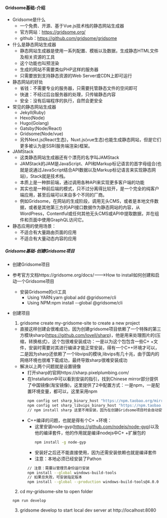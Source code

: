 #### Gridsome基础-介绍

* Gridsome是什么
  - 一个免费、开源、基于Vue.js技术栈的静态网站生成器
  - 官方网站：https://gridsome.org/
  - github：https://github.com/gridsome/gridsome
* 什么是静态网站生成器
  - 静态网站生成器是使用一系列配置、模板以及数据，生成静态HTML文件及相关资源的工具
  - 这个功能也叫预渲染
  - 生成的网站不需要类似PHP这样的服务器
  - 只需要放到支持静态资源的Web Server或CDN上即可运行
* 静态网站的好处
  - 省钱：不需要专业的服务器，只需要托管静态文件的空间即可
  - 快速：不经过后台服务器的处理，只传输静态内容
  - 安全：没有后端程序的执行，自然会更安全
* 常见的静态网站生成器
  - Jekyll(Ruby)
  - Hexo(Node)
  - Hugo(Golang)
  - Gatsby(Node/React)
  - Gridsome(Node/vue)
  - 另外Next.js(React生态)，Nuxt.js(vue生态)也能生成静态网站，但是它们更多被认为是SSR(服务端渲染)框架。
* JAMStack
  - 这类静态网站生成器还有个漂亮的名字叫JAMStack
  - JAMStack的JAM是JavaScript、API和Markup标记语言的首字母组合(也就是说通过JavaScript结合API数据以及Markup标记语言来实现静态网站)，Stack就是技术栈。
  - 本质上是一种胖前端，通过调用各种API来实现更多客户端的功能
  - 其实也是一种前后端的模式，只不过分离得比较开，是一个完全的纯客户端应用，甚至后端可以来自多个不同的厂商。
  - 例如Gridsome，在网站的生成阶段，调用无头CMS，或者是本地文件数据，或者是其他第三方的API接口数据作为静态网站的内容，从WordPress，Contentful或任何其他无头CMS或API中提取数据，并在组件和页面中使用GraphQL访问它。
* 静态应用的使用场景：
  - 不适合有大量路由页面的应用
  - 不适合有大量动态内容的应用




##### Gridsome基础-创建Gridsome项目

* 创建Gridsome项目

* 参考官方文档https://gridsome.org/docs/--->How to install如何创建和启动一个Gridsome项目
  - 安装Gridsome的cli工具
    - Using YARN:yarn global add @gridsome/cli
    - Using NPM:npm install --global @gridsome/cli
* 创建项目
  1. gridsome create my-gridsome-site to create a new project
    - 直接这样创建会很难成功，因为创建gridsome项目依赖了一个特殊的第三方模块sharp(https://github.com/lovell/sharp)，他是用来处理图片的(压缩，转换格式)，这个包很难安装成功：一是以为这个包包含一些C+ +文件，安装时需要对其进行编译才能正常安装，得有一个C++环境才可以，二是因为sharp还依赖了一个libvips的模块,libvips有几十兆，由于国内的网络环境也很难下载成功，最终导致sharp很难安装成功
    - 解决以上两个问题就是设置镜像
        - 打开sharp的官网https://sharp.pixelplumbing.com/
        - 在Installation中可以看到安装的指引，找到Chinese mirror部分提供了中国镜像(淘宝镜像)，这里提供了2中配置方式：一是npm，一是配置环境变量，都可以，这里采用npm
          ```bash
          npm config set sharp_binary_host "https://npm.taobao.org/mirrors/sharp"
          npm config set sharp_libvips_binary_host "https://npm.taobao.org/mirrors/sharp-libvips"
          // npm install sharp 这里不用安装，因为在创建Gridsome项目时会自动安装
          ```
       - C++编译的问题，也就是得有个C+ +环境：
          - 这里安装node-gyp(https://github.com/nodejs/node-gyp)以及他的编译套件，他的作用就是编译nodejs中C+ +扩展包的
            ```bash
            npm install -g node-gyp
            ```
          - 安装好之后还不能直接使用，因为还需安装依赖也就是编译套件
          - 注意：本地必须已经安装了Pathon
          ```bash
          // 注意：需要以管理员身份运行安装
          npm install --global windows-build-tools
          // 如果总失败，可安装指定版本 
          npm install --global --production windows-build-tools@4.0.0
          ```
  2. cd my-gridsome-site to open folder
    ```bash
    npm run develop
    ```
  3. gridsome develop to start local dev server at http://localhost:8080